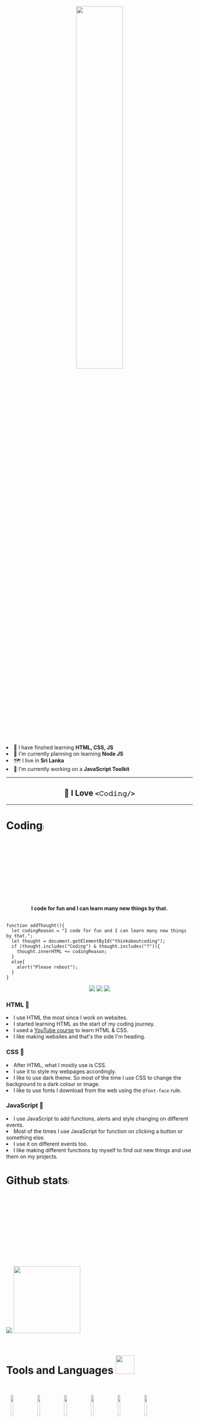 # <div align="center"><img src="https://user-images.githubusercontent.com/86107234/144746162-64dd6fd4-13cb-4457-b020-90039c762ab2.png" width="50%"></div>

<!--# Hey, Welcome <img src="https://user-images.githubusercontent.com/86107234/133726160-55d06ced-045a-4ba5-9797-722284807a37.gif" width="40px">-->
<br>
<li>📙 I have finshed learning <b>HTML, CSS, JS</b></li>
<li>📖 I'm currently planning on learning <b>Node JS</b></li>
<li>🗺️ I live in <b>Sri Lanka</b></li>
<li>📝 I'm currently working on a <b>JavaScript Toolkit</b></li>
<hr>

## <div align="center">💝 I Love <code><𝙲𝚘𝚍𝚒𝚗𝚐/></code></div>
<hr>

# Coding<img src="https://user-images.githubusercontent.com/86107234/133718682-49fd1171-d1be-4028-a1e1-726f6c1bc5ba.gif" width="5%">

<div align="center"><b>I code for fun and I can learn many new things by that.</b></div>
<br>

```
function addThought(){
  𝚕𝚎𝚝 𝚌𝚘𝚍𝚒𝚗𝚐𝚁𝚎𝚊𝚜𝚘𝚗 = "𝙸 𝚌𝚘𝚍𝚎 𝚏𝚘𝚛 𝚏𝚞𝚗 𝚊𝚗𝚍 𝙸 𝚌𝚊𝚗 𝚕𝚎𝚊𝚛𝚗 𝚖𝚊𝚗𝚢 𝚗𝚎𝚠 𝚝𝚑𝚒𝚗𝚐𝚜 𝚋𝚢 𝚝𝚑𝚊𝚝.";
  let thought = document.getElementById("thinkaboutcoding");
  if (thought.includes("Coding") & thought.includes("?")){
    thought.innerHTML += codingReason;
  }
  else{
    alert("Please reboot");
  }
}
```
<div align="center">
  <a href="https://github.com/Infroid-Coder#html-"><img src="https://shields.io/badge/📙-HTML-orange"></a>
  <a href="https://github.com/Infroid-Coder#css-"><img src="https://shields.io/badge/📘-CSS-blue"></a>
  <a href="https://github.com/Infroid-Coder#javascript-"><img src="https://shields.io/badge/📗-JavaScript-green"></a>
</div>

### HTML 📙
<li>I use HTML the most since I work on websites.</li>
<li>I started learning HTML as the start of my coding journey.</li>
<li>I used a <a href="https://www.youtube.com/playlist?list=PL4cUxeGkcC9ivBf_eKCPIAYXWzLlPAm6G">YouTube course</a> to learn HTML & CSS.</li>
<li>I like making websites and that's the side I'm heading.</li>

### CSS 📘
<li>After HTML, what I mostly use is CSS.</li>
<li>I use it to style my webpages accordingly.</li>
<li>I like to use dark theme. So most of the time I use CSS to change the background to a dark colour or image.</li>
<li>I like to use fonts I download from the web using the <code>@font-face</code> rule.</li>

### JavaScript 📗
<li>I use JavaScript to add functions, alerts and style changing on different events.</li>
<li>Most of the times I use JavaScript for function on clicking a button or something else.</li>
<li>I use it on different events too.</li>
<li>I like making different functions by myself to find out new things and use them on my projects.</li>

# Github stats<img src="https://github.githubassets.com/images/mona-loading-dark.gif" width="5.5%">

<img src="https://github-readme-stats.vercel.app/api?username=Infroid-Coder&count_private=true"> <img height="180em" src="https://github-readme-stats.vercel.app/api/top-langs/?username=Infroid-Coder&show_icons=true&hide_border=true&&count_private=true&include_all_commits=true">
<br><br>
  <!--<img src="https://api.visitorbadge.io/api/VisitorHit?user=Infroid-Coder&repo=github-visitors-left_color="red"-right_color="green">-->
  


<!--# Contact me on <img src="https://www.freepnglogos.com/uploads/logo-telepon-png/contact-heaven-23.png" width="4%">

<a href="https://t.me/II_Catman_Sup_Bot" target="_blank">
<img src="https://cdn.freebiesupply.com/logos/large/2x/telegram-logo-png-transparent.png" width="10%">
</a> -->

# <div align="left">Tools and Languages <img src="https://user-images.githubusercontent.com/86107234/133753676-4d15a076-98e0-4962-bb9d-8552ecede522.gif" width="50"></div>
  <br>

<p align ="left">
  &nbsp;&nbsp;&nbsp;<img src="https://user-images.githubusercontent.com/86107234/144749685-184c4a1d-cba1-4ea4-bed4-047f3a5e5272.png" width="12%">
  &nbsp;&nbsp;<img src="https://user-images.githubusercontent.com/86107234/144749691-0541f995-3b5b-4a5d-8b41-e2ec562b537c.png" width="12%">
  &nbsp;&nbsp;<img src="https://user-images.githubusercontent.com/86107234/144749736-843b5998-9f7d-4c6a-8e5e-3311b2cf80f4.png" width="12%">
  &nbsp;&nbsp;<img width="12%"  src="https://user-images.githubusercontent.com/86107234/144749732-bbfeb9cd-b3ec-4fda-81b5-322b63fb9193.png">
  &nbsp;&nbsp;<img src="https://user-images.githubusercontent.com/86107234/144749682-e1c627ca-d4aa-4e7b-bb73-6613e3d2ee17.png" width="12%">
  &nbsp;&nbsp;<img src="https://user-images.githubusercontent.com/86107234/144749694-4eb2514f-fb60-4197-a7e9-b74e8d069076.png" width="12%">
  &nbsp;&nbsp;<img src="https://user-images.githubusercontent.com/86107234/144749734-ac8f0774-c912-4953-b6f7-65aeb5522fbb.png" width="12%">
  <br>
  <div align="center"><img src="https://user-images.githubusercontent.com/86107234/133720102-e07e761d-2348-4fd8-b4e6-c5a643cbfa53.png" width="25%"></div>
</p>
<hr>
<div align="center">
<img src="https://user-images.githubusercontent.com/86107234/144746732-0d72ae20-0895-494a-8779-6d51b98fb569.png" width="70%">
</div>

